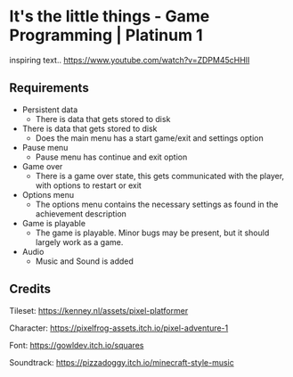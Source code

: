 # It's the little things - Game Programming | Platinum 1

inspiring text..
https://www.youtube.com/watch?v=ZDPM45cHHlI

## Requirements

- Persistent data 
  - There is data that gets stored to disk
- There is data that gets stored to disk
  - Does the main menu has a start game/exit and settings option
- Pause menu 
  - Pause menu has continue and exit option
- Game over 
  - There is a game over state, this gets communicated with the player, with options to restart or exit
- Options menu 
  - The options menu contains the necessary settings as found in the achievement description
- Game is playable 
  - The game is playable. Minor bugs may be present, but it should largely work as a game.
- Audio 
  - Music and Sound is added

## Credits

Tileset: https://kenney.nl/assets/pixel-platformer

Character: https://pixelfrog-assets.itch.io/pixel-adventure-1

Font: https://gowldev.itch.io/squares

Soundtrack: https://pizzadoggy.itch.io/minecraft-style-music
